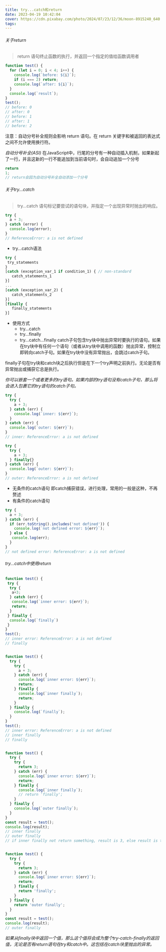 ```yaml
---
title: try...catch和return
date: 2023-04-19 10:42:04
cover: https://cdn.pixabay.com/photo/2024/07/23/12/36/moon-8915240_640.png
tags:
---
```


###### 关于return
> return 语句终止函数的执行，并返回一个指定的值给函数调用者

```javascript
function test() {
  for (let i = 0; i < 4; i++) {
    console.log(`before: ${i}`);
    if (i === 2) return;
    console.log(`after: ${i}`);
  }
  console.log(`result`);
}
test();
// before: 0
// after: 0
// before: 1
// after: 1
// before: 2
```
注意：自动分号补全规则会影响 return 语句。在 return 关键字和被返回的表达式之间不允许使用换行符。
<!-- more -->
*自动分号补全(ASI)*
在JavaScript中，行尾的分号有一种自动插入机制，如果新起了一行，并且这新的一行不能追加到当前语句时，会自动追加一个分号
```javascript
return
1;
// return会因为自动分号补全自动添加一个分号
```

###### 关于try...catch
> try...catch 语句标记要尝试的语句块，并指定一个出现异常时抛出的响应。

```javascript
try {
  a + 3;
} catch (error) {
  console.log(error);
}
// ReferenceError: a is not defined
```
- try...catch语法
```javascript
try {
 try_statements
}
[catch (exception_var_1 if condition_1) { // non-standard
   catch_statements_1
}]
...
[catch (exception_var_2) {
   catch_statements_2
}]
[finally {
   finally_statements
}]
```
- 使用方式
  - try...catch
  - try...finally
  - try...catch...finally
catch子句包含try块中抛出异常时要执行的语句。如果在try块中有任何一个语句（或者从try块中调用的函数）抛出异常，控制立即转向catch子句。如果在try块中没有异常抛出，会跳过catch子句。

finally子句在try块和catch块之后执行但是在下一个try声明之前执行。无论是否有异常抛出或捕获它总是执行。

*你可以嵌套一个或者更多的try语句。如果内部的try语句没有catch子句，那么将会进入包裹它的try语句的catch子句。*
```javascript
try {
  try {
    a + 3;
  } catch (err) {
    console.log(`inner: ${err}`);
  }
} catch (err) {
  console.log(`outer: ${err}`);
}
// inner: ReferenceError: a is not defined

try {
  try {
    a + 3;
  } finally{}
} catch (err) {
  console.log(`outer: ${err}`);
}
// outer: ReferenceError: a is not defined
```

- 无条件的catch语句
即catch捕获错误，进行处理，常用的一般是这种，不再赘述
- 有条件的catch语句
```javascript
try {
  a + 3;
} catch (err) {
  if (err.toString().includes('not defined')) {
    console.log(`not defined error: ${err}`);
  } else {
   console.log(err);
  }
}
// not defined error: ReferenceError: a is not defined
```
###### try...catch中使用return

```javascript
function test() {
 try {
  try {
   a+3;
  } catch (err) {
   console.log(`inner error: ${err}`);
   return;
  }
 } finally {
  console.log(`finally`)
 }
}
test();
// inner error: ReferenceError: a is not defined
// finally


function test() {
  try {
    try {
      a + 3;
    } catch (err) {
      console.log(`inner error: ${err}`);
      return;
    } finally {
      console.log(`inner finally`);
      return;
    }
  } finally {
    console.log(`finally`);
  }
}
test();
// inner error: ReferenceError: a is not defined
// inner finally
// finally


function test() {
  try {
    try {
      return 3;
    } catch (err) {
      console.log(`inner error: ${err}`);
      return;
    } finally {
      console.log(`inner finally`);
      // return 'finally';
    }
  } finally {
    console.log(`outer finally`);
  }
}
const result = test();
console.log(result);
// inner finally
// outer finally
// if inner finally not return something, result is 3, else result is the inner finally return.


function test() {
  try {
    try {
      return 3;
    } catch (err) {
      console.log(`inner error: ${err}`);
      return;
    } finally {
      return 'finally';
    }
  } finally {
    return 'outer finally';
  }
}
const result = test();
console.log(result);
// outer finally
```

*如果从finally块中返回一个值，那么这个值将会成为整个try-catch-finally的返回值，无论是否有return语句在try和catch中。这包括在catch块里抛出的异常。*